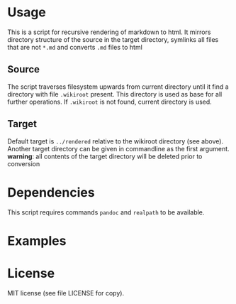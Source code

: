 # Usage
This is a script for recursive rendering of markdown to html. It mirrors directory structure of the source in the target directory, symlinks all files that are not `*.md` and converts `.md` files to html

## Source
The script traverses filesystem upwards from current directory until it find a directory with file `.wikiroot` present. This directory is used as base for all further operations. If `.wikiroot` is not found, current directory is used.

## Target
Default target is `../rendered` relative to the wikiroot directory (see above). Another target directory can be given in commandline as the first argument.  
**warning**: all contents of the target directory will be deleted prior to conversion

# Dependencies
This script requires commands `pandoc` and `realpath` to be available. 

# Examples

# License

MIT license (see file LICENSE for copy).
